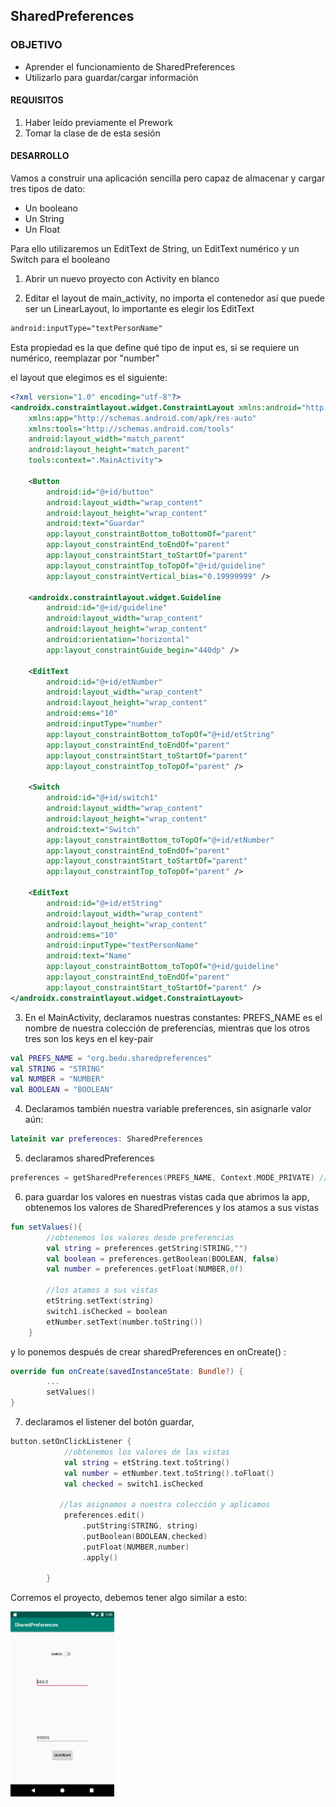 ## SharedPreferences

### OBJETIVO

- Aprender el funcionamiento de SharedPreferences
- Utilizarlo para guardar/cargar información

#### REQUISITOS

1. Haber leído previamente el Prework
2. Tomar la clase de de esta sesión

#### DESARROLLO

Vamos a construir una aplicación sencilla pero capaz de almacenar y cargar tres tipos de dato: 

- Un booleano
- Un String
- Un Float

Para ello utilizaremos un EditText de String, un EditText numérico y un Switch para el booleano

1. Abrir un nuevo proyecto con Activity en blanco

2. Editar el layout de main_activity, no importa el contenedor así que puede ser un LinearLayout, lo importante es elegir los EditText

```xml
android:inputType="textPersonName"
```
Esta propiedad es la que define qué tipo de input es, si se requiere un numérico, reemplazar por "number"


el layout que elegimos es el siguiente:

```xml
<?xml version="1.0" encoding="utf-8"?>
<androidx.constraintlayout.widget.ConstraintLayout xmlns:android="http://schemas.android.com/apk/res/android"
    xmlns:app="http://schemas.android.com/apk/res-auto"
    xmlns:tools="http://schemas.android.com/tools"
    android:layout_width="match_parent"
    android:layout_height="match_parent"
    tools:context=".MainActivity">

    <Button
        android:id="@+id/button"
        android:layout_width="wrap_content"
        android:layout_height="wrap_content"
        android:text="Guardar"
        app:layout_constraintBottom_toBottomOf="parent"
        app:layout_constraintEnd_toEndOf="parent"
        app:layout_constraintStart_toStartOf="parent"
        app:layout_constraintTop_toTopOf="@+id/guideline"
        app:layout_constraintVertical_bias="0.19999999" />

    <androidx.constraintlayout.widget.Guideline
        android:id="@+id/guideline"
        android:layout_width="wrap_content"
        android:layout_height="wrap_content"
        android:orientation="horizontal"
        app:layout_constraintGuide_begin="440dp" />

    <EditText
        android:id="@+id/etNumber"
        android:layout_width="wrap_content"
        android:layout_height="wrap_content"
        android:ems="10"
        android:inputType="number"
        app:layout_constraintBottom_toTopOf="@+id/etString"
        app:layout_constraintEnd_toEndOf="parent"
        app:layout_constraintStart_toStartOf="parent"
        app:layout_constraintTop_toTopOf="parent" />

    <Switch
        android:id="@+id/switch1"
        android:layout_width="wrap_content"
        android:layout_height="wrap_content"
        android:text="Switch"
        app:layout_constraintBottom_toTopOf="@+id/etNumber"
        app:layout_constraintEnd_toEndOf="parent"
        app:layout_constraintStart_toStartOf="parent"
        app:layout_constraintTop_toTopOf="parent" />

    <EditText
        android:id="@+id/etString"
        android:layout_width="wrap_content"
        android:layout_height="wrap_content"
        android:ems="10"
        android:inputType="textPersonName"
        android:text="Name"
        app:layout_constraintBottom_toTopOf="@+id/guideline"
        app:layout_constraintEnd_toEndOf="parent"
        app:layout_constraintStart_toStartOf="parent" />
</androidx.constraintlayout.widget.ConstraintLayout>
```

3. En el MainActivity, declaramos nuestras constantes:
        PREFS_NAME es el nombre de nuestra colección de preferencias, mientras que los otros tres son los keys en el key-pair
        
```kotlin
val PREFS_NAME = "org.bedu.sharedpreferences"
val STRING = "STRING"
val NUMBER = "NUMBER"
val BOOLEAN = "BOOLEAN"
```

4. Declaramos también nuestra variable preferences, sin asignarle valor aún:

```kotlin
lateinit var preferences: SharedPreferences
```

5. declaramos sharedPreferences 
```kotlin
preferences = getSharedPreferences(PREFS_NAME, Context.MODE_PRIVATE) //Modo privado
```

6. para guardar los valores en nuestras vistas cada que abrimos la app, obtenemos los valores de SharedPreferences y los atamos a sus vistas

```kotlin
fun setValues(){
        //obtenemos los valores desde preferencias
        val string = preferences.getString(STRING,"")
        val boolean = preferences.getBoolean(BOOLEAN, false)
        val number = preferences.getFloat(NUMBER,0f)

        //los atamos a sus vistas
        etString.setText(string)
        switch1.isChecked = boolean
        etNumber.setText(number.toString())
    }
```

y lo ponemos después de crear sharedPreferences en onCreate() :

```kotlin
override fun onCreate(savedInstanceState: Bundle?) {
        ...
        setValues()
}
```

7. declaramos el listener del botón guardar,

```kotlin
button.setOnClickListener {
            //obtenemos los valores de las vistas
            val string = etString.text.toString()
            val number = etNumber.text.toString().toFloat()
            val checked = switch1.isChecked

           //las asignamos a nuestra colección y aplicamos
            preferences.edit()
                .putString(STRING, string)
                .putBoolean(BOOLEAN,checked)
                .putFloat(NUMBER,number)
                .apply()

        }
```


Corremos el proyecto, debemos tener algo similar a esto:

<img src="01.png" width="33%">



